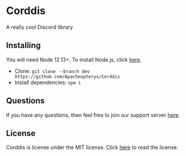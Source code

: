 # Corddis
A really cool Discord library

## Installing
You will need Node 12.13+. To install Node.js, click [here](https://nodejs.org).
* Clone: `git clone --branch dev https://github.com/Apacheopteryx/Corddis`
* Install dependencies: `npm i`

## Questions
If you have any questions, then feel free to join our support server
[here](https://discord.gg/CUPPjk6).

## License
Corddis is license under the MIT license. Click
[here](https://github.com/Apacheopteryx/Corddis/blob/dev/LICENSE) to read the
license.
